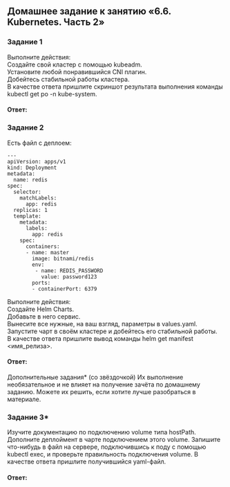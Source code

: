 ## Домашнее задание к занятию «6.6. Kubernetes. Часть 2»  

### Задание 1  
Выполните действия:  
Создайте свой кластер с помощью kubeadm.  
Установите любой понравившийся CNI плагин.  
Добейтесь стабильной работы кластера.  
В качестве ответа пришлите скриншот результата выполнения команды kubectl get po -n kube-system.  

#### Ответ:  

### Задание 2  
Есть файл с деплоем:  
```
---
apiVersion: apps/v1
kind: Deployment
metadata:
  name: redis
spec:
  selector:
    matchLabels:
      app: redis
  replicas: 1
  template:
    metadata:
      labels:
        app: redis
    spec:
      containers:
      - name: master
        image: bitnami/redis
        env:
         - name: REDIS_PASSWORD
           value: password123
        ports:
        - containerPort: 6379
```
Выполните действия:  
Создайте Helm Charts.  
Добавьте в него сервис.  
Вынесите все нужные, на ваш взгляд, параметры в values.yaml.  
Запустите чарт в своём кластере и добейтесь его стабильной работы.  
В качестве ответа пришлите вывод команды helm get manifest <имя_релиза>.  

#### Ответ:  

Дополнительные задания* (со звёздочкой)
Их выполнение необязательное и не влияет на получение зачёта по домашнему заданию. Можете их решить, если хотите лучше разобраться в материале.

### Задание 3*
Изучите документацию по подключению volume типа hostPath.
Дополните деплоймент в чарте подключением этого volume.
Запишите что-нибудь в файл на сервере, подключившись к поду с помощью kubectl exec, и проверьте правильность подключения volume.
В качестве ответа пришлите получившийся yaml-файл.

#### Ответ:  
